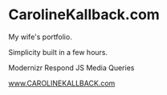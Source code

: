 CarolineKallback.com
====================

My wife's portfolio.

Simplicity built in a few hours.

Modernizr
Respond JS
Media Queries

www.CAROLINEKALLBACK.com
